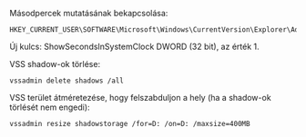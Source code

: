 Másodpercek mutatásának bekapcsolása:
```
HKEY_CURRENT_USER\SOFTWARE\Microsoft\Windows\CurrentVersion\Explorer\Advanced
```
Új kulcs: ShowSecondsInSystemClock DWORD (32 bit), az érték 1.  
  
VSS shadow-ok törlése:
```
vssadmin delete shadows /all
```

VSS terület átméretezése, hogy felszabduljon a hely (ha a shadow-ok törlését nem engedi):
```
vssadmin resize shadowstorage /for=D: /on=D: /maxsize=400MB
```